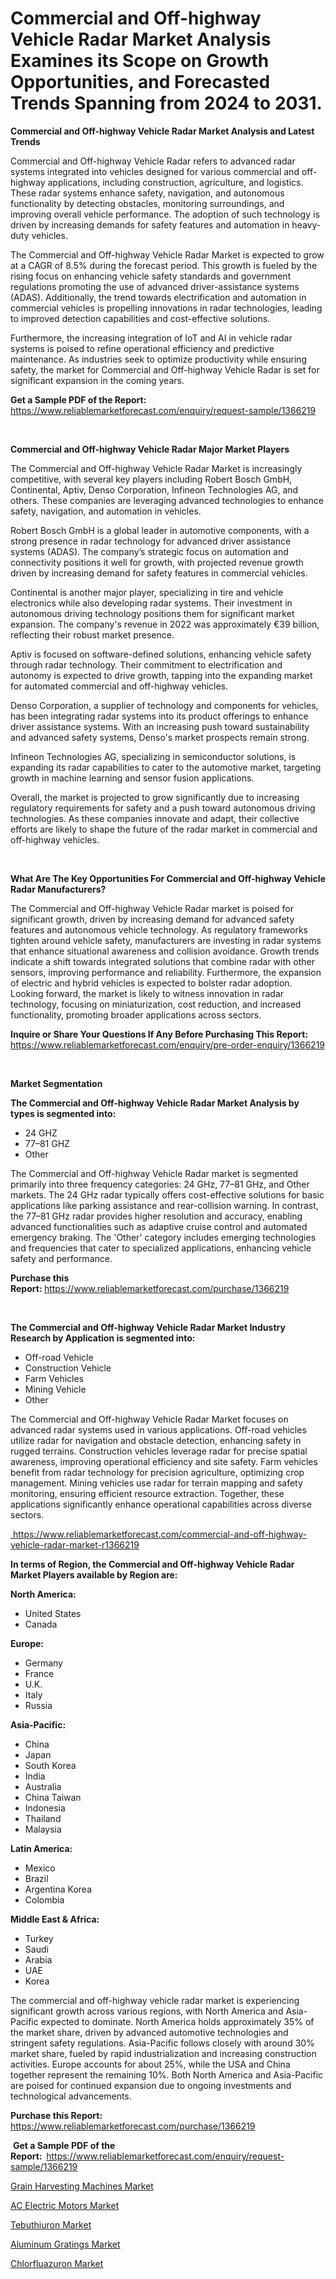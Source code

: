 <p><h1>Commercial and Off-highway Vehicle Radar Market Analysis Examines its Scope on Growth Opportunities, and Forecasted Trends Spanning from 2024 to 2031.</h1></p><p><strong>Commercial and Off-highway Vehicle Radar Market Analysis and Latest Trends</strong></p>
<p><p>Commercial and Off-highway Vehicle Radar refers to advanced radar systems integrated into vehicles designed for various commercial and off-highway applications, including construction, agriculture, and logistics. These radar systems enhance safety, navigation, and autonomous functionality by detecting obstacles, monitoring surroundings, and improving overall vehicle performance. The adoption of such technology is driven by increasing demands for safety features and automation in heavy-duty vehicles.</p><p>The Commercial and Off-highway Vehicle Radar Market is expected to grow at a CAGR of 8.5% during the forecast period. This growth is fueled by the rising focus on enhancing vehicle safety standards and government regulations promoting the use of advanced driver-assistance systems (ADAS). Additionally, the trend towards electrification and automation in commercial vehicles is propelling innovations in radar technologies, leading to improved detection capabilities and cost-effective solutions. </p><p>Furthermore, the increasing integration of IoT and AI in vehicle radar systems is poised to refine operational efficiency and predictive maintenance. As industries seek to optimize productivity while ensuring safety, the market for Commercial and Off-highway Vehicle Radar is set for significant expansion in the coming years.</p></p>
<p><strong>Get a Sample PDF of the Report:&nbsp;</strong> <a href="https://www.reliablemarketforecast.com/enquiry/request-sample/1366219?utm_campaign=1326&utm_medium=2&utm_source=Github&utm_content=ia&utm_term=18102024&utm_id=commercial-and-off-highway-vehicle-radar">https://www.reliablemarketforecast.com/enquiry/request-sample/1366219</a></p>
<p>&nbsp;</p>
<p><strong>Commercial and Off-highway Vehicle Radar Major Market Players</strong></p>
<p><p>The Commercial and Off-highway Vehicle Radar Market is increasingly competitive, with several key players including Robert Bosch GmbH, Continental, Aptiv, Denso Corporation, Infineon Technologies AG, and others. These companies are leveraging advanced technologies to enhance safety, navigation, and automation in vehicles.</p><p>Robert Bosch GmbH is a global leader in automotive components, with a strong presence in radar technology for advanced driver assistance systems (ADAS). The company’s strategic focus on automation and connectivity positions it well for growth, with projected revenue growth driven by increasing demand for safety features in commercial vehicles.</p><p>Continental is another major player, specializing in tire and vehicle electronics while also developing radar systems. Their investment in autonomous driving technology positions them for significant market expansion. The company's revenue in 2022 was approximately €39 billion, reflecting their robust market presence.</p><p>Aptiv is focused on software-defined solutions, enhancing vehicle safety through radar technology. Their commitment to electrification and autonomy is expected to drive growth, tapping into the expanding market for automated commercial and off-highway vehicles.</p><p>Denso Corporation, a supplier of technology and components for vehicles, has been integrating radar systems into its product offerings to enhance driver assistance systems. With an increasing push toward sustainability and advanced safety systems, Denso's market prospects remain strong.</p><p>Infineon Technologies AG, specializing in semiconductor solutions, is expanding its radar capabilities to cater to the automotive market, targeting growth in machine learning and sensor fusion applications.</p><p>Overall, the market is projected to grow significantly due to increasing regulatory requirements for safety and a push toward autonomous driving technologies. As these companies innovate and adapt, their collective efforts are likely to shape the future of the radar market in commercial and off-highway vehicles.</p></p>
<p>&nbsp;</p>
<p><strong>What Are The Key Opportunities For Commercial and Off-highway Vehicle Radar Manufacturers?</strong></p>
<p><p>The Commercial and Off-highway Vehicle Radar market is poised for significant growth, driven by increasing demand for advanced safety features and autonomous vehicle technology. As regulatory frameworks tighten around vehicle safety, manufacturers are investing in radar systems that enhance situational awareness and collision avoidance. Growth trends indicate a shift towards integrated solutions that combine radar with other sensors, improving performance and reliability. Furthermore, the expansion of electric and hybrid vehicles is expected to bolster radar adoption. Looking forward, the market is likely to witness innovation in radar technology, focusing on miniaturization, cost reduction, and increased functionality, promoting broader applications across sectors.</p></p>
<p><strong>Inquire or Share Your Questions If Any Before Purchasing This Report:</strong> <a href="https://www.reliablemarketforecast.com/enquiry/pre-order-enquiry/1366219?utm_campaign=1326&utm_medium=2&utm_source=Github&utm_content=ia&utm_term=18102024&utm_id=commercial-and-off-highway-vehicle-radar">https://www.reliablemarketforecast.com/enquiry/pre-order-enquiry/1366219</a></p>
<p>&nbsp;</p>
<p><strong>Market Segmentation</strong></p>
<p><strong>The Commercial and Off-highway Vehicle Radar Market Analysis by types is segmented into:</strong></p>
<p><ul><li>24 GHZ</li><li>77–81 GHZ</li><li>Other</li></ul></p>
<p><p>The Commercial and Off-highway Vehicle Radar market is segmented primarily into three frequency categories: 24 GHz, 77–81 GHz, and Other markets. The 24 GHz radar typically offers cost-effective solutions for basic applications like parking assistance and rear-collision warning. In contrast, the 77–81 GHz radar provides higher resolution and accuracy, enabling advanced functionalities such as adaptive cruise control and automated emergency braking. The 'Other' category includes emerging technologies and frequencies that cater to specialized applications, enhancing vehicle safety and performance.</p></p>
<p><strong>Purchase this Report:&nbsp;</strong><a href="https://www.reliablemarketforecast.com/purchase/1366219?utm_campaign=1326&utm_medium=2&utm_source=Github&utm_content=ia&utm_term=18102024&utm_id=commercial-and-off-highway-vehicle-radar">https://www.reliablemarketforecast.com/purchase/1366219</a></p>
<p>&nbsp;</p>
<p><strong>The Commercial and Off-highway Vehicle Radar Market Industry Research by Application is segmented into:</strong></p>
<p><ul><li>Off-road Vehicle</li><li>Construction Vehicle</li><li>Farm Vehicles</li><li>Mining Vehicle</li><li>Other</li></ul></p>
<p><p>The Commercial and Off-highway Vehicle Radar Market focuses on advanced radar systems used in various applications. Off-road vehicles utilize radar for navigation and obstacle detection, enhancing safety in rugged terrains. Construction vehicles leverage radar for precise spatial awareness, improving operational efficiency and site safety. Farm vehicles benefit from radar technology for precision agriculture, optimizing crop management. Mining vehicles use radar for terrain mapping and safety monitoring, ensuring efficient resource extraction. Together, these applications significantly enhance operational capabilities across diverse sectors.</p></p>
<p><a href="https://www.reliablemarketforecast.com/commercial-and-off-highway-vehicle-radar-market-r1366219?utm_campaign=1326&utm_medium=2&utm_source=Github&utm_content=ia&utm_term=18102024&utm_id=commercial-and-off-highway-vehicle-radar">&nbsp;https://www.reliablemarketforecast.com/commercial-and-off-highway-vehicle-radar-market-r1366219</a></p>
<p><strong>In terms of Region, the Commercial and Off-highway Vehicle Radar Market Players available by Region are:</strong></p>
<p>
    <p> <strong> North America: </strong>
        <ul>
            <li>United States</li>
            <li>Canada</li>
        </ul>
        </p> 
    <p> <strong> Europe: </strong>
        <ul>
            <li>Germany</li>
            <li>France</li>
            <li>U.K.</li>
            <li>Italy</li>
            <li>Russia</li>
        </ul>
        </p> 
    <p> <strong> Asia-Pacific: </strong>
        <ul>
            <li>China</li>
            <li>Japan</li>
            <li>South Korea</li>
            <li>India</li>
            <li>Australia</li>
            <li>China Taiwan</li>
            <li>Indonesia</li>
            <li>Thailand</li>
            <li>Malaysia</li>
        </ul>
        </p> 
    <p> <strong> Latin America: </strong>
        <ul>
            <li>Mexico</li>
            <li>Brazil</li>
            <li>Argentina Korea</li>
            <li>Colombia</li>
        </ul>
        </p> 
    <p> <strong> Middle East & Africa: </strong>
        <ul>
            <li>Turkey</li>
            <li>Saudi</li>
            <li>Arabia</li>
            <li>UAE</li>
            <li>Korea</li>
        </ul>
    </p>
    </p>
<p><p>The commercial and off-highway vehicle radar market is experiencing significant growth across various regions, with North America and Asia-Pacific expected to dominate. North America holds approximately 35% of the market share, driven by advanced automotive technologies and stringent safety regulations. Asia-Pacific follows closely with around 30% market share, fueled by rapid industrialization and increasing construction activities. Europe accounts for about 25%, while the USA and China together represent the remaining 10%. Both North America and Asia-Pacific are poised for continued expansion due to ongoing investments and technological advancements.</p></p>
<p><strong>Purchase this Report: </strong><a href="https://www.reliablemarketforecast.com/purchase/1366219?utm_campaign=1326&utm_medium=2&utm_source=Github&utm_content=ia&utm_term=18102024&utm_id=commercial-and-off-highway-vehicle-radar">https://www.reliablemarketforecast.com/purchase/1366219</a></p>
<p>&nbsp;<strong>Get a Sample PDF of the Report:&nbsp;&nbsp;</strong><a href="https://www.reliablemarketforecast.com/enquiry/request-sample/1366219?utm_campaign=1326&utm_medium=2&utm_source=Github&utm_content=ia&utm_term=18102024&utm_id=commercial-and-off-highway-vehicle-radar">https://www.reliablemarketforecast.com/enquiry/request-sample/1366219</a></p>
<p><strong></strong></p>
<p><p><a href="https://issuu.com/reportprime-2/docs/grain-harvesting-machines-market-si_9673ae381ade31?utm_campaign=1326&utm_medium=2&utm_source=Github&utm_content=ia&utm_term=18102024&utm_id=commercial-and-off-highway-vehicle-radar">Grain Harvesting Machines Market</a></p><p><a href="https://issuu.com/reportprime-2/docs/ac-electric-motors-market-size-2030_172fc8152957d9?utm_campaign=1326&utm_medium=2&utm_source=Github&utm_content=ia&utm_term=18102024&utm_id=commercial-and-off-highway-vehicle-radar">AC Electric Motors Market</a></p><p><a href="https://www.linkedin.com/pulse/influencing-factors-tebuthiuron-market-insights-growth-projections-ji1ge?utm_campaign=1326&utm_medium=2&utm_source=Github&utm_content=ia&utm_term=18102024&utm_id=commercial-and-off-highway-vehicle-radar">Tebuthiuron Market</a></p><p><a href="https://github.com/gabrielleq8bung/Market-Research-Report-List-1/blob/main/aluminum-gratings-market.md?utm_campaign=1326&utm_medium=2&utm_source=Github&utm_content=ia&utm_term=18102024&utm_id=commercial-and-off-highway-vehicle-radar">Aluminum Gratings Market</a></p><p><a href="https://www.linkedin.com/pulse/chlorfluazuron-market-outlook-forecast-from-2024-2031-stokks-kjpre?utm_campaign=1326&utm_medium=2&utm_source=Github&utm_content=ia&utm_term=18102024&utm_id=commercial-and-off-highway-vehicle-radar">Chlorfluazuron Market</a></p></p>